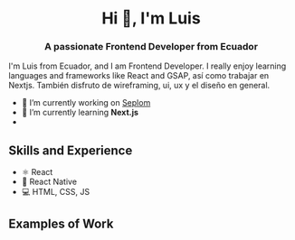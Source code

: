 <h1 align="center">Hi 👋, I'm Luis</h1>
<h3 align="center">A passionate Frontend Developer from Ecuador</h3>
I'm Luis from Ecuador, and I am Frontend Developer. I really enjoy learning languages and frameworks like React and GSAP, así como trabajar en Nextjs. También disfruto de wireframing, ui, ux y el diseño en general.

- 🔭 I’m currently working on [Seplom](https://github.com/cutioluis/Seplom)
- 🌱 I’m currently learning **Next.js**
- 
## Skills and Experience
* ⚛ React
* 📱 React Native
* 💻 HTML, CSS, JS

## Examples of Work
